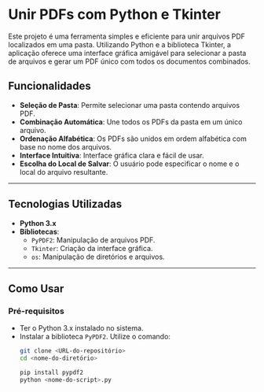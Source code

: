 # Unir PDFs com Python e Tkinter

Este projeto é uma ferramenta simples e eficiente para unir arquivos PDF localizados em uma pasta. Utilizando Python e a biblioteca Tkinter, a aplicação oferece uma interface gráfica amigável para selecionar a pasta de arquivos e gerar um PDF único com todos os documentos combinados.

## Funcionalidades

- **Seleção de Pasta**: Permite selecionar uma pasta contendo arquivos PDF.
- **Combinação Automática**: Une todos os PDFs da pasta em um único arquivo.
- **Ordenação Alfabética**: Os PDFs são unidos em ordem alfabética com base no nome dos arquivos.
- **Interface Intuitiva**: Interface gráfica clara e fácil de usar.
- **Escolha do Local de Salvar**: O usuário pode especificar o nome e o local do arquivo resultante.

---

## Tecnologias Utilizadas

- **Python 3.x**
- **Bibliotecas**:
  - `PyPDF2`: Manipulação de arquivos PDF.
  - `Tkinter`: Criação da interface gráfica.
  - `os`: Manipulação de diretórios e arquivos.

---

## Como Usar

### Pré-requisitos

- Ter o Python 3.x instalado no sistema.
- Instalar a biblioteca `PyPDF2`. Utilize o comando:
  ```bash
  git clone <URL-do-repositório>
  cd <nome-do-diretório>

  pip install pypdf2
  python <nome-do-script>.py

